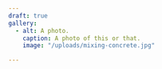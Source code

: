 ```yaml
---
draft: true
gallery:
  - alt: A photo.
    caption: A photo of this or that.
    image: "/uploads/mixing-concrete.jpg"

---
```

